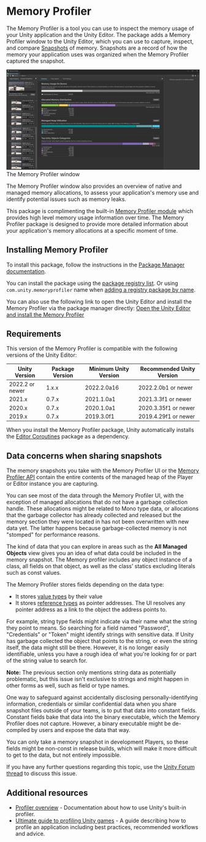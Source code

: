 # Memory Profiler

The Memory Profiler is a tool you can use to inspect the memory usage of your Unity application and the Unity Editor. The package adds a Memory Profiler window to the Unity Editor, which you can use to capture, inspect, and compare [Snapshots](snapshots.md) of memory. Snapshots are a record of how the memory your application uses was organized when the Memory Profiler captured the snapshot.

![The Memory Profiler window](images/index-page-screenshot.png)
The Memory Profiler window

The Memory Profiler window also provides an overview of native and managed memory allocations, to assess your application's memory use and identify potential issues such as memory leaks.

This package is complimenting the built-in [Memory Profiler module](https://docs.unity3d.com/Manual/ProfilerMemory.html) which provides high level memory usage information over time. The Memory Profiler package is designed to provide more detailed information about your application's memory allocations at a specific moment of time.

## Installing Memory Profiler

To install this package, follow the instructions in the [Package Manager documentation](https://docs.unity3d.com/Manual/upm-ui.html).

You can install the package using the [package registry list](https://docs.unity3d.com/Manual/upm-ui-install.html). Or using `com.unity.memoryprofiler` name when [adding a registry package by name](https://docs.unity3d.com/Manual/upm-ui-quick.html).

You can also use the following link to open the Unity Editor and install the Memory Profiler via the package manager directly: [Open the Unity Editor and install the Memory Profiler](com.unity3d.kharma:upmpackage/com.unity.memoryprofiler)

## Requirements

This version of the Memory Profiler is compatible with the following versions of the Unity Editor:

| Unity Version  | Package Version | Minimum Unity Version | Recommended Unity Version |
|----------------|-----------------|-----------------------|---------------------------|
| 2022.2 or newer| 1.x.x           | 2022.2.0a16           | 2022.2.0b1  or newer      |
| 2021.x         | 0.7.x           | 2021.1.0a1            | 2021.3.3f1 or newer       |
| 2020.x         | 0.7.x           | 2020.1.0a1            | 2020.3.35f1 or newer      |
| 2019.x         | 0.7.x           | 2019.3.0f1            | 2019.4.29f1 or newer      |

When you install the Memory Profiler package, Unity automatically installs the [Editor Coroutines](https://docs.unity3d.com/Packages/com.unity.editorcoroutines@0.0/manual/index.html) package as a dependency.

## Data concerns when sharing snapshots

The memory snapshots you take with the Memory Profiler UI or the [Memory Profiler API](https://docs.unity3d.com/Documentation/ScriptReference/Profiling.Memory.Experimental.MemoryProfiler.html) contain the entire contents of the managed heap of the Player or Editor instance you are capturing.

You can see most of the data through the Memory Profiler UI, with the exception of managed allocations that do not have a garbage collection handle. These allocations might be related to Mono type data, or allocations that the garbage collector has already collected and released but the memory section they were located in has not been overwritten with new data yet. The latter happens because garbage-collected memory is not "stomped" for performance reasons.

The kind of data that you can explore in areas such as the __All Managed Objects__ view gives you an idea of what data could be included in the memory snapshot. The Memory profiler includes any object instance of a class, all fields on that object, as well as the class’ statics excluding literals such as const values.

The Memory Profiler stores fields depending on the data type:

* It stores [value types](https://docs.microsoft.com/en-us/dotnet/csharp/language-reference/keywords/value-types) by their value
* It stores [reference types](https://docs.microsoft.com/en-us/dotnet/csharp/language-reference/keywords/reference-types) as pointer addresses. The UI resolves any pointer address as a link to the object the address points to.

For example, string type fields might indicate via their name what the string they point to means. So searching for a field named "Password", "Credentials" or "Token" might identify strings with sensitive data. If Unity has garbage collected the object that points to the string, or even the string itself, the data might still be there. However, it is no longer easily identifiable, unless you have a rough idea of what you're looking for or part of the string value to search for.

**Note:** The previous section only mentions string data as potentially problematic, but this issue isn't exclusive to strings and might happen in other forms as well, such as field or type names.

One way to safeguard against accidentally disclosing personally-identifying information, credentials or similar confidential data when you share snapshot files outside of your teams, is to put that data into constant fields. Constant fields bake that data into the binary executable, which the Memory Profiler does not capture. However, a binary executable might be de-compiled by users and expose the data that way.

You can only take a memory snapshot in development Players, so these fields might be non-const in release builds, which will make it more difficult to get to the data, but not entirely impossible.

If you have any further questions regarding this topic, use the [Unity Forum thread](https://forum.unity.com/threads/data-concerns-when-sharing-snapshots.718916/) to discuss this issue.

## Additional resources

* [Profiler overview](https://docs.unity3d.com/Manual/Profiler.html) - Documentation about how to use Unity's built-in profiler.
* [Ultimate guide to profiling Unity games](https://resources.unity.com/games/ultimate-guide-to-profiling-unity-games) - A guide describing how to profile an application including best practices, recommended workflows and advice.
